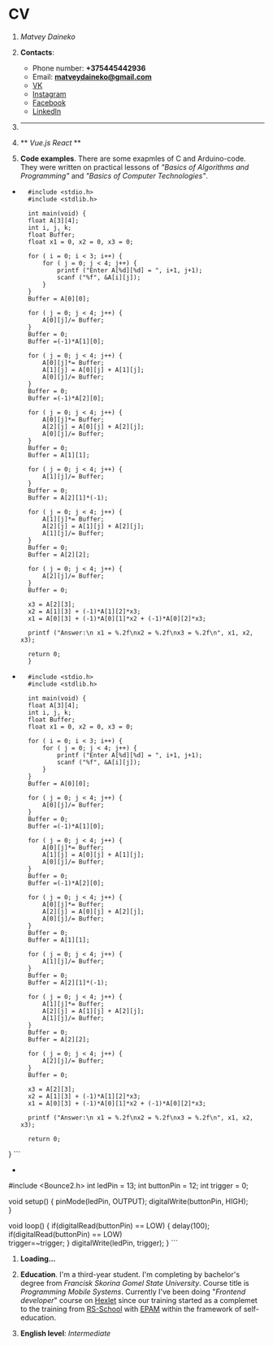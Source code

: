 # CV
1. *Matvey Daineko*

1. **Contacts**:
    * Phone number: **+375445442936**
    * Email: **matveydaineko@gmail.com**
    * [VK](https://vk.com/matvey.na_popei)
    * [Instagram](https://www.instagram.com/_._mot_._/?hl=ru)
    * [Facebook](https://www.facebook.com/matvey.daineko/)
    * [LinkedIn](https://www.linkedin.com/in/matvey-daineko-bb7542196/)

1. ** **

1. ** *Vue.js* *React* **

1. **Code examples**. 
    There are some exapmles of C and Arduino-code. They were written on practical lessons of *"Basics of Algorithms and Programming"* and *"Basics of Computer Technologies"*.


* ```
    #include <stdio.h>
    #include <stdlib.h>

    int main(void) { 
    float A[3][4]; 
    int i, j, k; 
    float Buffer; 
    float x1 = 0, x2 = 0, x3 = 0;

    for ( i = 0; i < 3; i++) { 
        for ( j = 0; j < 4; j++) { 
            printf ("Enter A[%d][%d] = ", i+1, j+1); 
            scanf ("%f", &A[i][j]);
        } 
    } 
    Buffer = A[0][0];

    for ( j = 0; j < 4; j++) { 
        A[0][j]/= Buffer; 
    } 
    Buffer = 0; 
    Buffer =(-1)*A[1][0];

    for ( j = 0; j < 4; j++) { 
        A[0][j]*= Buffer; 
        A[1][j] = A[0][j] + A[1][j]; 
        A[0][j]/= Buffer;
    } 
    Buffer = 0; 
    Buffer =(-1)*A[2][0];

    for ( j = 0; j < 4; j++) { 
        A[0][j]*= Buffer; 
        A[2][j] = A[0][j] + A[2][j]; 
        A[0][j]/= Buffer;
    } 
    Buffer = 0; 
    Buffer = A[1][1];

    for ( j = 0; j < 4; j++) { 
        A[1][j]/= Buffer; 
    }
    Buffer = 0; 
    Buffer = A[2][1]*(-1);

    for ( j = 0; j < 4; j++) { 
        A[1][j]*= Buffer; 
        A[2][j] = A[1][j] + A[2][j]; 
        A[1][j]/= Buffer;
    } 
    Buffer = 0; 
    Buffer = A[2][2];

    for ( j = 0; j < 4; j++) { 
        A[2][j]/= Buffer; 
    } 
    Buffer = 0;

    x3 = A[2][3]; 
    x2 = A[1][3] + (-1)*A[1][2]*x3; 
    x1 = A[0][3] + (-1)*A[0][1]*x2 + (-1)*A[0][2]*x3;

    printf ("Answer:\n x1 = %.2f\nx2 = %.2f\nx3 = %.2f\n", x1, x2, x3);

    return 0;
    }

    ```

* ```
    #include <stdio.h>
    #include <stdlib.h>

    int main(void) { 
    float A[3][4]; 
    int i, j, k; 
    float Buffer; 
    float x1 = 0, x2 = 0, x3 = 0;

    for ( i = 0; i < 3; i++) { 
        for ( j = 0; j < 4; j++) { 
            printf ("Enter A[%d][%d] = ", i+1, j+1); 
            scanf ("%f", &A[i][j]);
        } 
    } 
    Buffer = A[0][0];

    for ( j = 0; j < 4; j++) { 
        A[0][j]/= Buffer; 
    } 
    Buffer = 0; 
    Buffer =(-1)*A[1][0];

    for ( j = 0; j < 4; j++) { 
        A[0][j]*= Buffer; 
        A[1][j] = A[0][j] + A[1][j]; 
        A[0][j]/= Buffer;
    } 
    Buffer = 0; 
    Buffer =(-1)*A[2][0];

    for ( j = 0; j < 4; j++) { 
        A[0][j]*= Buffer; 
        A[2][j] = A[0][j] + A[2][j]; 
        A[0][j]/= Buffer;
    } 
    Buffer = 0; 
    Buffer = A[1][1];

    for ( j = 0; j < 4; j++) { 
        A[1][j]/= Buffer; 
    }
    Buffer = 0; 
    Buffer = A[2][1]*(-1);

    for ( j = 0; j < 4; j++) { 
        A[1][j]*= Buffer; 
        A[2][j] = A[1][j] + A[2][j]; 
        A[1][j]/= Buffer;
    } 
    Buffer = 0; 
    Buffer = A[2][2];

    for ( j = 0; j < 4; j++) { 
        A[2][j]/= Buffer; 
    } 
    Buffer = 0;

    x3 = A[2][3]; 
    x2 = A[1][3] + (-1)*A[1][2]*x3; 
    x1 = A[0][3] + (-1)*A[0][1]*x2 + (-1)*A[0][2]*x3;

    printf ("Answer:\n x1 = %.2f\nx2 = %.2f\nx3 = %.2f\n", x1, x2, x3);

    return 0;
}
    ```

* ```
#include <Bounce2.h>
int ledPin = 13;
int buttonPin = 12;
int trigger = 0;  

void setup() {
  pinMode(ledPin, OUTPUT);
  digitalWrite(buttonPin, HIGH);  
}

void loop() {
  if(digitalRead(buttonPin) == LOW)
  {
    delay(100);
    if(digitalRead(buttonPin) == LOW)    
    trigger=~trigger;
    }
    digitalWrite(ledPin, trigger);
}
    ```

1. **Loading...**

1. **Education**. I'm a third-year student. I'm completing by bachelor's degree from *Francisk Skorina Gomel State University*. Course title is *Programming Mobile Systems*. Currently I've been doing "*Frontend developer*" course on [Hexlet](https://ru.hexlet.io) since our training started as a complemet to the training from [RS-School](https://rs.school/) with [EPAM](https://training.by/#!/Home?lang=ru) within the framework of self-education.

1. **English level**: *Intermediate*